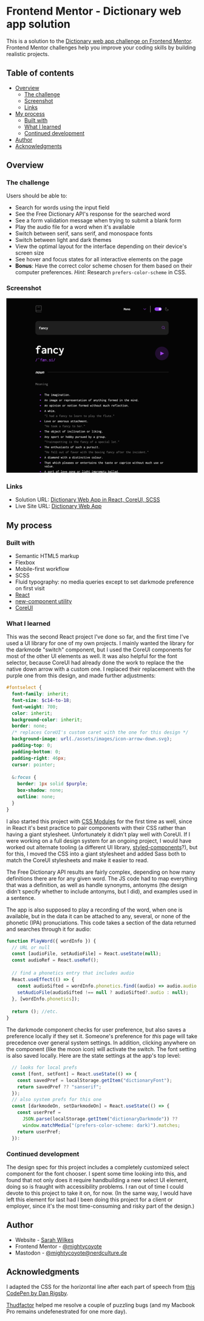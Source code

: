 # Frontend Mentor - Dictionary web app solution

This is a solution to the [Dictionary web app challenge on Frontend Mentor](https://www.frontendmentor.io/challenges/dictionary-web-app-h5wwnyuKFL). Frontend Mentor challenges help you improve your coding skills by building realistic projects. 

## Table of contents

- [Overview](#overview)
  - [The challenge](#the-challenge)
  - [Screenshot](#screenshot)
  - [Links](#links)
- [My process](#my-process)
  - [Built with](#built-with)
  - [What I learned](#what-i-learned)
  - [Continued development](#continued-development)
- [Author](#author)
- [Acknowledgments](#acknowledgments)

## Overview

### The challenge

Users should be able to:

- Search for words using the input field
- See the Free Dictionary API's response for the searched word
- See a form validation message when trying to submit a blank form
- Play the audio file for a word when it's available
- Switch between serif, sans serif, and monospace fonts
- Switch between light and dark themes
- View the optimal layout for the interface depending on their device's screen size
- See hover and focus states for all interactive elements on the page
- **Bonus**: Have the correct color scheme chosen for them based on their computer preferences. _Hint_: Research `prefers-color-scheme` in CSS.

### Screenshot

![](./screenshot.png)

### Links

- Solution URL: [Dictionary Web App in React, CoreUI, SCSS](https://www.frontendmentor.io/solutions/dictionary-web-app-in-react-coreui-scss-N9tGP4WpLf)
- Live Site URL: [Dictionary Web App](https://mightycoyote.github.io/dictionary-web-app)

## My process

### Built with

- Semantic HTML5 markup
- Flexbox
- Mobile-first workflow
- SCSS
- Fluid typography: no media queries except to set darkmode preference on first visit
- [React](https://reactjs.org/)
- [new-component utility](https://github.com/joshwcomeau/new-component)
- [CoreUI](https://coreui.io/)

### What I learned

This was the second React project I've done so far, and the first time I've used a UI library for one of my own projects. I mainly wanted the library for the darkmode "switch" component, but I used the CoreUI components for most of the other UI elements as well. It was also helpful for the font selector, because CoreUI had already done the work to replace the the native down arrow with a custom one. I replaced their replacement with the purple one from this design, and made further adjustments:

```scss
#fontselect {
  font-family: inherit;
  font-size: $c14-to-18;
  font-weight: 700;
  color: inherit;
  background-color: inherit;
  border: none;
  /* replaces CoreUI's custom caret with the one for this design */
  background-image: url(./assets/images/icon-arrow-down.svg);
  padding-top: 0;
  padding-bottom: 0;
  padding-right: 46px;
  cursor: pointer;

  &:focus {
    border: 1px solid $purple;
    box-shadow: none;
    outline: none;
  }
}
```

I also started this project with [CSS Modules](https://create-react-app.dev/docs/adding-a-css-modules-stylesheet/) for the first time as well, since in React it's best practice to pair components with their CSS rather than having a giant stylesheet. Unfortunately it didn't play well with CoreUI. If I were working on a full design system for an ongoing project, I would have worked out alternate tooling (a different UI library, [styled-components](https://styled-components.com/)?), but for this, I moved the CSS into a giant stylesheet and added Sass both to match the CoreUI stylesheets and make it easier to read.

The Free Dictionary API results are fairly complex, depending on how many definitions there are for any given word. The JS code had to map everything that was a definition, as well as handle synonyms, antonyms (the design didn't specify whether to include antonyms, but I did), and examples used in a sentence. 

The app is also supposed to play a recording of the word, when one is available, but in the data it can be attached to any, several, or none of the phonetic (IPA) pronuciations. This code takes a section of the data returned and searches through it for audio:

```jsx
function PlayWord({ wordInfo }) {
  // URL or null
  const [audioFile, setAudioFile] = React.useState(null);
  const audioRef = React.useRef();

  // find a phonetics entry that includes audio
  React.useEffect(() => {
    const audioSifted = wordInfo.phonetics.find((audio) => audio.audio !== "");
    setAudioFile(audioSifted !== null ? audioSifted?.audio : null);
  }, [wordInfo.phonetics]);

  return (); //etc.
}
```

The darkmode component checks for user preference, but also saves a preference locally if they set it. Someone's preference for _this_ page will take precedence over general system settings. In addition, clicking anywhere on the component (like the moon icon) will activate the switch. The font setting is also saved locally. Here are the state settings at the app's top level:

```jsx
  // looks for local prefs
  const [font, setFont] = React.useState(() => {
    const savedPref = localStorage.getItem("dictionaryFont");
    return savedPref ?? "sanserif";
  });
  // also system prefs for this one
  const [darkmodeOn, setDarkmodeOn] = React.useState(() => {
    const userPref =
      JSON.parse(localStorage.getItem("dictionaryDarkmode")) ??
      window.matchMedia("(prefers-color-scheme: dark)").matches;
    return userPref;
  }):
```

### Continued development

The design spec for this project includes a completely customized select component for the font chooser. I spent some time looking into this, and found that not only does it require handbuilding a new select UI element, doing so is fraught with accessibility problems. I ran out of time I could devote to this project to take it on, for now. (In the same way, I would have left this element for last had I been doing this project for a client or employer, since it's the most time-consuming and risky part of the design.)

## Author

- Website - [Sarah Wilkes](https://mightycoyote.github.io/)
- Frontend Mentor - [@mightycoyote](https://www.frontendmentor.io/profile/mightycoyote)
- Mastodon - [@mightycoyote@nerdculture.de](https://nerdculture.de/@mightycoyote)

## Acknowledgments

I adapted the CSS for the horizontal line after each part of speech from [this CodePen by Dan Rigsby](https://codepen.io/danrigsby/pen/waOOvw).

[Thudfactor](https://social.horrorhub.club/@thudfactor) helped me resolve a couple of puzzling bugs (and my Macbook Pro remains undefenestrated for one more day).
